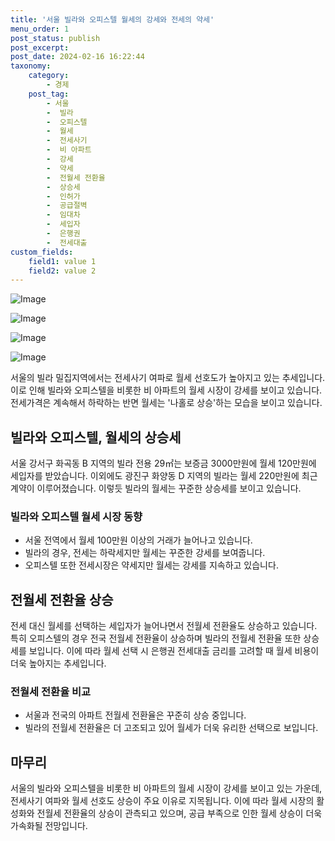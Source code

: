 ```yaml
---
title: '서울 빌라와 오피스텔 월세의 강세와 전세의 약세'
menu_order: 1
post_status: publish
post_excerpt: 
post_date: 2024-02-16 16:22:44
taxonomy:
    category:
        - 경제
    post_tag:
        - 서울
        -  빌라
        -  오피스텔
        -  월세
        -  전세사기
        -  비 아파트
        -  강세
        -  약세
        -  전월세 전환율
        -  상승세
        -  인허가
        -  공급절벽
        -  임대차
        -  세입자
        -  은행권
        -  전세대출
custom_fields:
    field1: value 1
    field2: value 2
---
```


![Image](https://imgnews.pstatic.net/image/014/2024/02/10/0005140795_001_20240210162803080.jpg?type=w647)

![Image](https://imgnews.pstatic.net/image/014/2024/02/10/0005140795_002_20240210162803118.jpg?type=w647)

![Image](https://imgnews.pstatic.net/image/014/2024/02/10/0005140795_003_20240210162803157.jpg?type=w647)

![Image](https://imgnews.pstatic.net/image/014/2024/02/10/0005140795_004_20240210162803182.jpg?type=w647)

서울의 빌라 밀집지역에서는 전세사기 여파로 월세 선호도가 높아지고 있는 추세입니다. 이로 인해 빌라와 오피스텔을 비롯한 비 아파트의 월세 시장이 강세를 보이고 있습니다. 전세가격은 계속해서 하락하는 반면 월세는 '나홀로 상승'하는 모습을 보이고 있습니다.
## 빌라와 오피스텔, 월세의 상승세
서울 강서구 화곡동 B 지역의 빌라 전용 29㎡는 보증금 3000만원에 월세 120만원에 세입자를 받았습니다. 이외에도 광진구 화양동 D 지역의 빌라는 월세 220만원에 최근 계약이 이루어졌습니다. 이렇듯 빌라의 월세는 꾸준한 상승세를 보이고 있습니다.
### 빌라와 오피스텔 월세 시장 동향
- 서울 전역에서 월세 100만원 이상의 거래가 늘어나고 있습니다.
- 빌라의 경우, 전세는 하락세지만 월세는 꾸준한 강세를 보여줍니다.
- 오피스텔 또한 전세시장은 약세지만 월세는 강세를 지속하고 있습니다.
## 전월세 전환율 상승
전세 대신 월세를 선택하는 세입자가 늘어나면서 전월세 전환율도 상승하고 있습니다. 특히 오피스텔의 경우 전국 전월세 전환율이 상승하며 빌라의 전월세 전환율 또한 상승세를 보입니다. 이에 따라 월세 선택 시 은행권 전세대출 금리를 고려할 때 월세 비용이 더욱 높아지는 추세입니다.
### 전월세 전환율 비교
- 서울과 전국의 아파트 전월세 전환율은 꾸준히 상승 중입니다.
- 빌라의 전월세 전환율은 더 고조되고 있어 월세가 더욱 유리한 선택으로 보입니다.
## 마무리
서울의 빌라와 오피스텔을 비롯한 비 아파트의 월세 시장이 강세를 보이고 있는 가운데, 전세사기 여파와 월세 선호도 상승이 주요 이유로 지목됩니다. 이에 따라 월세 시장의 활성화와 전월세 전환율의 상승이 관측되고 있으며, 공급 부족으로 인한 월세 상승이 더욱 가속화될 전망입니다.
